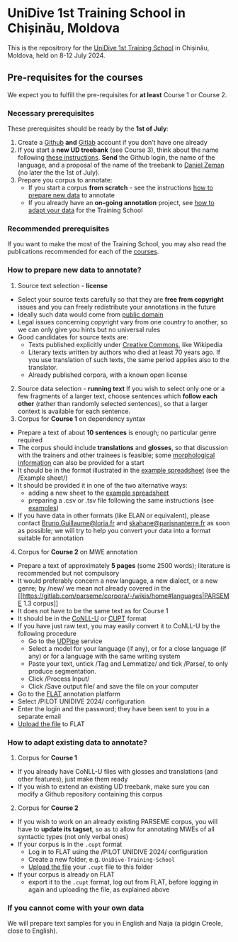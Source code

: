 # UniDive 1st Training School in Chișinău, Moldova
This is the repositrory for the [UniDive 1st Training School](https://unidive.lisn.upsaclay.fr/doku.php?id=meetings:other-events:1st_unidive_training_school) in Chișinău, Moldova, held on 8-12 July 2024. 

## Pre-requisites for the courses
We expect you to fulfill the pre-requisites for **at least** Course 1 or Course 2. 

### Necessary prerequisites 
These prerequisites should be ready by the **1st of July**:
1. Create a [Github](https://github.com/signup) **and** [Gitlab](https://gitlab.com/users/sign_up) account if you don’t have one already
2. If you start a **new UD treebank** (see Course 3), think about the name following [these instructions](https://universaldependencies.org/release_checklist.html#new-language-or-treebank). **Send** the Github login, the name of the language, and a proposal of the name of the treebank to [Daniel Zeman](https://ufal.mff.cuni.cz/daniel-zeman) (no later the the 1st of July).
3. Prepare you corpus to annotate: 
    * If you start a corpus **from scratch** - see the instructions [how to prepare new data](#how-to-prepare-new-data-to-annotate) to annotate
    * If you already have an **on-going annotation** project, see [how to adapt your data](#how-to-adapt-existing-data-to-annotate) for the Training School
  
### Recommended prerequisites
If you want to make the most of the Training School, you may also read the publications recommended for each of the [courses](https://unidive.lisn.upsaclay.fr/doku.php?id=meetings:other-events:1st_unidive_training_school:courses#annotation_of_multiword_expressions_for_newcomers).


### How to prepare new data to annotate?
1. Source text selection - **license**
  * Select your source texts carefully so that they are **free from copyright** issues and you can freely redistribute your annotations in the future
  * Ideally such data would come from [public domain](https://en.wikipedia.org/wiki/Public_domain)
  * Legal issues concerning copyright vary from one country to another, so we can only give you hints but no universal rules
  * Good candidates for source texts are:
    * Texts published explicitly under [Creative Commons](https://search.creativecommons.org/), like Wikipedia
    * Literary texts written by authors who died at least 70 years ago. If you use translation of such texts, the same period applies also to the translator.
    * Already published corpora, with a known open license
2. Source data selection - **running text**
   If you wish to select only one or a few fragments of a larger text, choose sentences which **follow each other** (rather than randomly selected sentences), so that a larger context is available for each sentence.
3. Corpus for **Course 1** on dependency syntax
  * Prepare a text of about **10 sentences** is enough; no particular genre required
  * The corpus should include **translations** and **glosses**, so that discussion with the trainers and other trainees is feasible; some [morphological information](https://www.eva.mpg.de/lingua/pdf/Glossing-Rules.pdf) can also be provided for a start
  * It should be in the format illustrated in the [example spreadsheet](https://docs.google.com/spreadsheets/d/160pxZ33jGheBOSbJspDaXSbrWuW52nU49Y2aov7o8DU) (see the /Example sheet/)
  * It should be provided it in one of the two alternative ways:
    * adding a new sheet to the [example spreadsheet](https://docs.google.com/spreadsheets/d/160pxZ33jGheBOSbJspDaXSbrWuW52nU49Y2aov7o8DU)
    * preparing a .csv or .tsv file following the same instructions (see [examples](https://github.com/UniDive/2024-UniDive-Chisinau-training-school/tree/main/Course-1-dependency-syntax/1-prerequisites))
  * If you have data in other formats (like ELAN or equivalent), please contact Bruno.Guillaume@loria.fr and skahane@parisnanterre.fr as soon as possible; we will try to help you convert your data into a format suitable for annotation
4. Corpus for **Course 2** on MWE annotation 
  * Prepare a text of approximately **5 pages** (some 2500 words); literature is recommended but not compulsory
  * It would preferably concern a new language, a new dialect, or a new genre; by /new/ we mean not already covered in the [[https://gitlab.com/parseme/corpora/-/wikis/home#languages|PARSEME 1.3 corpus]]
  * It does not have to be the same text as for Course 1
  * It should be in the [CoNLL-U](https://universaldependencies.org/format.html) or [CUPT](https://multiword.sourceforge.net/cupt-format) format 
  * If you have just raw text, you may easily convert it to CoNLL-U by the following procedure
    * Go to the [UDPipe](https://lindat.mff.cuni.cz/services/udpipe/) service
    * Select a model for your language (if any), or for a close language (if any) or for a language with the same writing system
    * Paste your text, untick /Tag and Lemmatize/ and tick /Parse/, to only produce segmentation.
    * Click /Process Input/
    * Click /Save output file/ and save the file on your computer
  * Go to the [FLAT](https://flat.lisn.upsaclay.fr/) annotation platform 
  * Select /PILOT UNIDIVE 2024/ configuration
  * Enter the login and the password; they have been sent to you in a separate email 
  * [Upload the file](https://docs.google.com/document/d/1nLoyptr686FIJozdHJH9iJqwB5PgaZSTOlTKkuGeqcI/edit#heading=h.lih6ef6xum5x) to FLAT

### How to adapt existing data to annotate?
1. Corpus for **Course 1**
  * If you already have CoNLL-U files with glosses and translations (and other features), just make them ready
  * If you wish to extend an existing UD treebank, make sure you can modify a Github repository containing this corpus
2. Corpus for **Course 2**
  * If you wish to work on an already existing PARSEME corpus, you will have to **update its tagset**, so as to allow for annotating MWEs of all syntactic types (not only verbal ones)
  * If your corpus is in the `.cupt` format
    * Log in to FLAT using the /PILOT UNIDIVE 2024/ configuration
    * Create a new folder, e.g. `UniDive-Training-School`
    * [Upload the file](https://docs.google.com/document/d/1nLoyptr686FIJozdHJH9iJqwB5PgaZSTOlTKkuGeqcI/edit#heading=h.lih6ef6xum5x) your `.cupt` file to this folder
  * If your corpus is already on FLAT
    * export it to the `.cupt` format, log out from FLAT, before logging in again and uploading the file, as explained above

### If you cannot come with your own data
We will prepare text samples for you in English and Naija (a pidgin Creole, close to English). 

